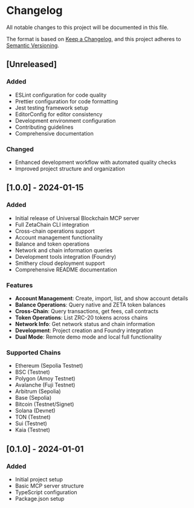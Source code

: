 # Changelog

All notable changes to this project will be documented in this file.

The format is based on [Keep a Changelog](https://keepachangelog.com/en/1.0.0/),
and this project adheres to [Semantic Versioning](https://semver.org/spec/v2.0.0.html).

## [Unreleased]

### Added
- ESLint configuration for code quality
- Prettier configuration for code formatting
- Jest testing framework setup
- EditorConfig for editor consistency
- Development environment configuration
- Contributing guidelines
- Comprehensive documentation

### Changed
- Enhanced development workflow with automated quality checks
- Improved project structure and organization

## [1.0.0] - 2024-01-15

### Added
- Initial release of Universal Blockchain MCP server
- Full ZetaChain CLI integration
- Cross-chain operations support
- Account management functionality
- Balance and token operations
- Network and chain information queries
- Development tools integration (Foundry)
- Smithery cloud deployment support
- Comprehensive README documentation

### Features
- **Account Management**: Create, import, list, and show account details
- **Balance Operations**: Query native and ZETA token balances
- **Cross-Chain**: Query transactions, get fees, call contracts
- **Token Operations**: List ZRC-20 tokens across chains
- **Network Info**: Get network status and chain information
- **Development**: Project creation and Foundry integration
- **Dual Mode**: Remote demo mode and local full functionality

### Supported Chains
- Ethereum (Sepolia Testnet)
- BSC (Testnet)
- Polygon (Amoy Testnet)
- Avalanche (Fuji Testnet)
- Arbitrum (Sepolia)
- Base (Sepolia)
- Bitcoin (Testnet/Signet)
- Solana (Devnet)
- TON (Testnet)
- Sui (Testnet)
- Kaia (Testnet)

## [0.1.0] - 2024-01-01

### Added
- Initial project setup
- Basic MCP server structure
- TypeScript configuration
- Package.json setup